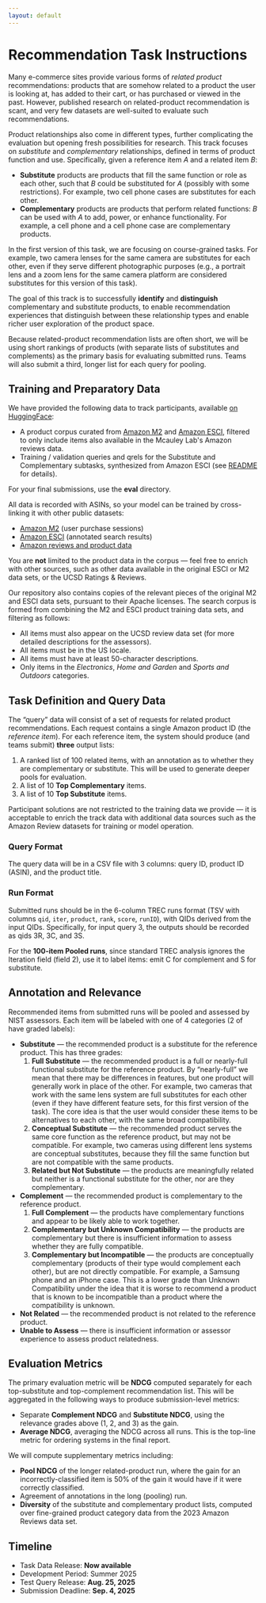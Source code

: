 ```yaml
---
layout: default
---
```


# Recommendation Task Instructions

Many e-commerce sites provide various forms of *related product*
recommendations: products that are somehow related to a product the user is
looking at, has added to their cart, or has purchased or viewed in the past.
However, published research on related-product recommendation is scant, and very
few datasets are well-suited to evaluate such recommendations.

Product relationships also come in different types, further complicating the
evaluation but opening fresh possibilities for research. This track focuses on
*substitute* and *complementary* relationships, defined in terms of product
function and use. Specifically, given a reference item *A* and a related item
*B*:

* **Substitute** products are products that fill the same function or role as
  each other, such that *B* could be substituted for *A* (possibly with some
  restrictions). For example, two cell phone cases are substitutes for each
  other.  
* **Complementary** products are products that perform related functions: *B*
  can be used with *A* to add, power, or enhance functionality. For example, a
  cell phone and a cell phone case are complementary products.

In the first version of this task, we are focusing on course-grained tasks. For
example, two camera lenses for the same camera are substitutes for each other,
even if they serve different photographic purposes (e.g., a portrait lens and a
zoom lens for the same camera platform are considered substitutes for this
version of this task).

The goal of this track is to successfully **identify** and **distinguish**
complementary and substitute products, to enable recommendation experiences that
distinguish between these relationship types and enable richer user exploration
of the product space.

Because related-product recommendation lists are often short, we will be using
short rankings of products (with separate lists of substitutes and complements)
as the primary basis for evaluating submitted runs. Teams will also submit a
third, longer list for each query for pooling.

## Training and Preparatory Data

[repo]: https://huggingface.co/datasets/trec-product-search/product-recommendation-2025/
[README]: https://huggingface.co/datasets/trec-product-search/product-recommendation-2025/blob/main/eval/README.md

We have provided the following data to track participants, available [on
HuggingFace][repo]:

* A product corpus curated from [Amazon M2][M2] and [Amazon ESCI][ESCI],
  filtered to only include items also available in the Mcauley Lab's Amazon
  reviews data.
* Training / validation queries and qrels for the Substitute and Complementary
  subtasks, synthesized from Amazon ESCI (see [README][] for details).

For your final submissions, use the **eval** directory.

All data is recorded with ASINs, so your model can be trained by cross-linking it with other public datasets:

* [Amazon M2][M2] (user purchase sessions)
* [Amazon ESCI][ESCI] (annotated search results)
* [Amazon reviews and product data][UCSD]

You are **not** limited to the product data in the corpus — feel free to enrich
with other sources, such as other data available in the original ESCI or M2 data
sets, or the UCSD Ratings & Reviews.

Our repository also contains copies of the relevant pieces of the original M2
and ESCI data sets, pursuant to their Apache licenses. The search corpus is
formed from combining the M2 and ESCI product training data sets, and filtering
as follows:

* All items must also appear on the UCSD review data set (for more detailed
  descriptions for the assessors).
* All items must be in the US locale.
* All items must have at least 50-character descriptions.
* Only items in the *Electronics*, *Home and Garden* and *Sports and Outdoors*
  categories.

[ESCI]: https://amazonkddcup.github.io/
[M2]: https://kddcup23.github.io/
[UCSD]: https://amazon-reviews-2023.github.io/

## Task Definition and Query Data

The “query” data will consist of a set of requests for related product
recommendations. Each request contains a single Amazon product ID (the
*reference item*). For each reference item, the system should produce (and teams
submit) **three** output lists:

1. A ranked list of 100 related items, with an annotation as to whether they are
   complementary or substitute. This will be used to generate deeper pools for
   evaluation.  
2. A list of 10 **Top Complementary** items.
3. A list of 10 **Top Substitute** items.

Participant solutions are not restricted to the training data we provide — it is
acceptable to enrich the track data with additional data sources such as the
Amazon Review datasets for training or model operation.

### Query Format

The query data will be in a CSV file with 3 columns: query ID, product ID
(ASIN), and the product title.

### Run Format

Submitted runs should be in the 6-column TREC runs format (TSV with columns
`qid`, `iter`, `product`, `rank`, `score`, `runID`), with QIDs derived from the
input QIDs.  Specifically, for input query 3, the outputs should be recorded as
qids 3R, 3C, and 3S.

For the **100-item Pooled runs**, since standard TREC analysis ignores the
Iteration field (field 2), use it to label items: emit C for complement and S
for substitute.

## Annotation and Relevance

Recommended items from submitted runs will be pooled and assessed by NIST assessors. Each item will be labeled with one of 4 categories (2 of have graded labels):

* **Substitute** — the recommended product is a substitute for the reference product. This has three grades:  
  1. **Full Substitute** — the recommended product is a full or nearly-full functional substitute for the reference product. By “nearly-full” we mean that there may be differences in features, but one product will generally work in place of the other. For example, two cameras that work with the same lens system are full substitutes for each other (even if they have different feature sets, for this first version of the task). The core idea is that the user would consider these items to be alternatives to each other, with the same broad compatibility.  
  2. **Conceptual Substitute** — the recommended product serves the same core function as the reference product, but may not be compatible. For example, two cameras using different lens systems are conceptual substitutes, because they fill the same function but are not compatible with the same products.  
  3. **Related but Not Substitute** — the products are meaningfully related but neither is a functional substitute for the other, nor are they complementary.  
* **Complement** — the recommended product is complementary to the reference product.  
  1. **Full Complement** — the products have complementary functions and appear to be likely able to work together.  
  2. **Complementary but Unknown Compatibility** — the products are complementary but there is insufficient information to assess whether they are fully compatible.  
  3. **Complementary but Incompatible** — the products are conceptually complementary (products of their type would complement each other), but are not directly compatible. For example, a Samsung phone and an iPhone case. This is a lower grade than Unknown Compatibility under the idea that it is worse to recommend a product that is known to be incompatible than a product where the compatibility is unknown.  
* **Not Related** — the recommended product is not related to the reference product.  
* **Unable to Assess** — there is insufficient information or assessor experience to assess product relatedness.

## Evaluation Metrics

The primary evaluation metric will be **NDCG** computed separately for each
top-substitute and top-complement recommendation list. This will be aggregated
in the following ways to produce submission-level metrics:

* Separate **Complement NDCG** and **Substitute NDCG**, using the relevance
  grades above (1, 2, and 3\) as the gain.  
* **Average NDCG**, averaging the NDCG across all runs. This is the top-line
  metric for ordering systems in the final report.

We will compute supplementary metrics including:

* **Pool NDCG** of the longer related-product run, where the gain for an
  incorrectly-classified item is 50% of the gain it would have if it were
  correctly classified.  
* Agreement of annotations in the long (pooling) run.  
* **Diversity** of the substitute and complementary product lists, computed over
  fine-grained product category data from the 2023 Amazon Reviews data set.

## Timeline

* Task Data Release: **Now available**
* Development Period: Summer 2025
* Test Query Release: **Aug. 25, 2025**
* Submission Deadline: **Sep. 4, 2025**
